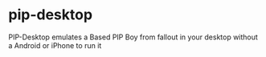 # pip-desktop
PIP-Desktop emulates a Based PIP Boy from fallout in your desktop without a Android or iPhone to run it 
